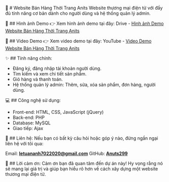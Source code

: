 🌟 # Website Bán Hàng Thời Trang Anits
Website thương mại điện tử với đầy đủ tính năng cơ bản dành cho người dùng và hệ thống quản lý admin.

📸 ## Hình ảnh Demo
👉 Xem hình ảnh demo tại đây: Drive - [Hình ảnh Demo Website Bán Hàng Thời Trang Anits](https://drive.google.com/drive/folders/17VK2akxXvRWs1BOUTUZl6EpqnBvhj8zi?usp=sharing)

🎥 ## Video Demo
👉 Xem video demo tại đây: YouTube - [Video Demo Website Bán Hàng Thời Trang Anits](https://youtu.be/gsBUxZptSIk)

✨ ## Tính năng chính:
- Đăng ký, đăng nhập tài khoản người dùng.
- Tìm kiếm và xem chi tiết sản phẩm.
- Giỏ hàng và thanh toán.
- Hệ thống quản lý admin: Thêm, sửa, xóa sản phẩm, đơn hàng, người dùng.

💻 ## Công nghệ sử dụng:
- Front-end: HTML, CSS, JavaScript (jQuery)
- Back-end: PHP
- Database: MySQL
- Giao tiếp: Ajax

📝 ## Liên hệ:
Nếu bạn có bất kỳ câu hỏi hoặc góp ý nào, đừng ngần ngại liên hệ với tôi qua:

Email: **letuananh7022020@gmail.com**
GitHub: **[Anuts299](https://github.com/Anuts299)**

🙌 ## Lời cảm ơn:
Cảm ơn bạn đã quan tâm đến dự án này! Hy vọng rằng nó sẽ mang lại giá trị và giúp bạn hiểu rõ hơn về cách xây dựng một website thương mại điện tử.
